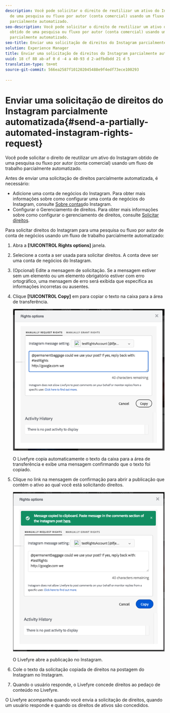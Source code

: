 ```yaml
---
description: Você pode solicitar o direito de reutilizar um ativo do Instagram obtido
  de uma pesquisa ou fluxo por autor (conta comercial) usando um fluxo de trabalho
  parcialmente automatizado.
seo-description: Você pode solicitar o direito de reutilizar um ativo do Instagram
  obtido de uma pesquisa ou fluxo por autor (conta comercial) usando um fluxo de trabalho
  parcialmente automatizado.
seo-title: Enviar uma solicitação de direitos do Instagram parcialmente automatizada
solution: Experience Manager
title: Enviar uma solicitação de direitos do Instagram parcialmente automatizada
uuid: 18 cf 88 ab-af 0 d -4 a 40-93 d 2-adfbdbdd 21 d 5
translation-type: tm+mt
source-git-commit: 566ea2587f101202045488e9f4edf73ece100293

---
```



# Enviar uma solicitação de direitos do Instagram parcialmente automatizada{#send-a-partially-automated-instagram-rights-request}

Você pode solicitar o direito de reutilizar um ativo do Instagram obtido de uma pesquisa ou fluxo por autor (conta comercial) usando um fluxo de trabalho parcialmente automatizado.

Antes de enviar uma solicitação de direitos parcialmente automatizada, é necessário:

* Adicione uma conta de negócios do Instagram. Para obter mais informações sobre como configurar uma conta de negócios do Instagram, consulte [Sobre contas](../c-users-creating-accounts-with-studio-access/t-configure-social-accout-instagram/c-about-instagram-accounts.md#c_about_instagram_accounts)do Instagram.
* Configurar o Gerenciamento de direitos. Para obter mais informações sobre como configurar o gerenciamento de direitos, consulte [Solicitar direitos](../c-how-requesting-rights-works/c-how-requesting-rights-works.md#c_how_requesting_rights_works).

Para solicitar direitos do Instagram para uma pesquisa ou fluxo por autor de conta de negócios usando um fluxo de trabalho parcialmente automatizado:

1. Abra a **[!UICONTROL Rights options]** janela.
1. Selecione a conta a ser usada para solicitar direitos. A conta deve ser uma conta de negócios do Instagram.
1. (Opcional) Edite a mensagem de solicitação. Se a mensagem estiver sem um elemento ou um elemento obrigatório estiver com erro ortográfico, uma mensagem de erro será exibida que especifica as informações incorretas ou ausentes.
1. Clique **[!UICONTROL Copy]** em para copiar o texto na caixa para a área de transferência.

   ![](assets/rr_insta_workaround1.png)

   O Livefyre copia automaticamente o texto da caixa para a área de transferência e exibe uma mensagem confirmando que o texto foi copiado.

1. Clique no link na mensagem de confirmação para abrir a publicação que contém o ativo ao qual você está solicitando direitos.

   ![](assets/rr_insta_workaround2.png)

   O Livefyre abre a publicação no Instagram.

1. Cole o texto da solicitação copiada de direitos na postagem do Instagram no Instagram.
1. Quando o usuário responde, o Livefyre concede direitos ao pedaço de conteúdo no Livefyre.

O Livefyre acompanha quando você envia a solicitação de direitos, quando um usuário responde e quando os direitos de ativos são concedidos.
